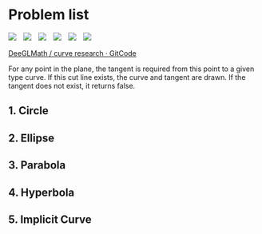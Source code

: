 # Problem list

![](https://img.shields.io/badge/Code-Python-informational?style=flat&logo=python&logoColor=white&color=2bbc8a)&emsp;![](https://img.shields.io/badge/Community-PyPi-informational?style=flat&logo=pypi&logoColor=white&color=2bbc8a)&emsp;![](https://img.shields.io/badge/Tool-Anaconda-informational?style=flat&logo=anaconda&logoColor=white&color=2bbc8a)&emsp;![](https://img.shields.io/badge/Package-Numpy-informational?style=flat&logo=numpy&logoColor=white&color=2bbc8a)&emsp;![](https://img.shields.io/badge/Package-Pandas-informational?style=flat&logo=pandas&logoColor=white&color=2bbc8a)&emsp;![](https://img.shields.io/badge/Tool-Git-informational?style=flat&logo=git&logoColor=white&color=2bbc8a)

[DeeGLMath / curve research · GitCode](https://gitcode.net/linjing_zyq/curve-research)

For any point in the plane, the tangent is required from this point to a given type curve. If this cut line exists, the curve and tangent are drawn. If the tangent does not exist, it returns false.

## 1. Circle

## 2. Ellipse

## 3. Parabola

## 4. Hyperbola

## 5. Implicit Curve